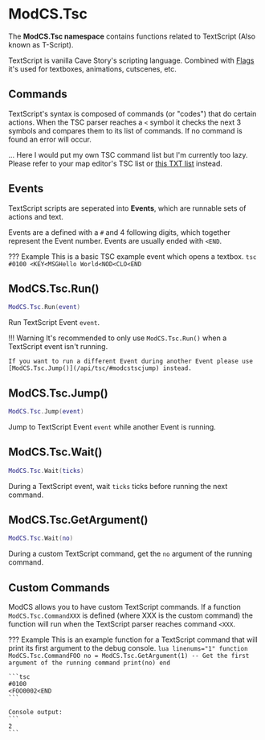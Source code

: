 # ModCS.Tsc

The **ModCS.Tsc namespace** contains functions related to TextScript (Also known as T-Script).

TextScript is vanilla Cave Story's scripting language. Combined with [Flags](/api/flags/flag/) it's used for textboxes, animations, cutscenes, etc.

## Commands

TextScript's syntax is composed of commands (or "codes") that do certain actions. When the TSC parser reaches a `<` symbol it checks the next 3 symbols and compares them to its list of commands. If no command is found an error will occur.

... Here I would put my own TSC command list but I'm currently too lazy. Please refer to your map editor's TSC list or [this TXT list](https://www.cavestory.org/guides/tsc_r2.txt) instead.

## Events

TextScript scripts are seperated into **Events**, which are runnable sets of actions and text.

Events are a defined with a `#` and 4 following digits, which together represent the Event number. Events are usually ended with `<END`.

??? Example
	This is a basic TSC example event which opens a textbox.
	```tsc
	#0100
	<KEY<MSGHello World<NOD<CLO<END
	```

## ModCS.Tsc.Run()

```lua
ModCS.Tsc.Run(event)
```

Run TextScript Event `event`.

!!! Warning
	It's recommended to only use `ModCS.Tsc.Run()` when a TextScript event isn't running.

	If you want to run a different Event during another Event please use [ModCS.Tsc.Jump()](/api/tsc/#modcstscjump) instead.

## ModCS.Tsc.Jump()

```lua
ModCS.Tsc.Jump(event)
```

Jump to TextScript Event `event` while another Event is running.

## ModCS.Tsc.Wait()

```lua
ModCS.Tsc.Wait(ticks)
```

During a TextScript event, wait `ticks` ticks before running the next command.

## ModCS.Tsc.GetArgument()

```lua
ModCS.Tsc.Wait(no)
```

During a custom TextScript command, get the `no` argument of the running command.

## Custom Commands

ModCS allows you to have custom TextScript commands. If a function `ModCS.Tsc.CommandXXX` is defined (where XXX is the custom command) the function will run when the TextScript parser reaches command `<XXX`.

??? Example
	This is an example function for a TextScript command that will print its first argument to the debug console.
	```lua linenums="1"
	function ModCS.Tsc.CommandFOO
		no = ModCS.Tsc.GetArgument(1) -- Get the first argument of the running command
		print(no)
	end
	```

	```tsc
	#0100
	<FOO0002<END
	```

	Console output:
	```
	2
	```